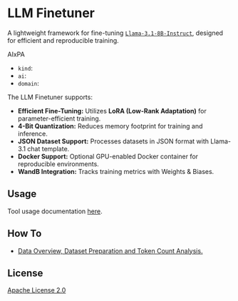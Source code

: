 # LLM Finetuner

A lightweight framework for fine-tuning [`Llama-3.1-8B-Instruct`](https://huggingface.co/meta-llama/Llama-3.1-8B-Instruct), designed for efficient and reproducible training.

AIxPA

- ``kind``: 
- ``ai``: 
- ``domain``:  

 The LLM Finetuner supports:

- **Efficient Fine-Tuning:** Utilizes **LoRA (Low-Rank Adaptation)** for parameter-efficient training.
- **4-Bit Quantization:** Reduces memory footprint for training and inference.
- **JSON Dataset Support:** Processes datasets in JSON format with Llama-3.1 chat template.
- **Docker Support:** Optional GPU-enabled Docker container for reproducible environments.
- **WandB Integration:** Tracks training metrics with Weights & Biases.


## Usage

Tool usage documentation [here](./RUN.md).

## How To

- [Data Overview, Dataset Preparation and Token Count Analysis.](./data/DATASET.md)


## License

[Apache License 2.0](./LICENSE)
